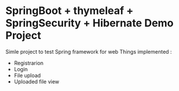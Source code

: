 # SpringBoot + thymeleaf + SpringSecurity + Hibernate Demo Project
Simle project to test Spring framework for web
Things implemented : 
- Registrarion
- Login
- File upload
- Uploaded file view
